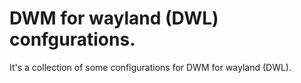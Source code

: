 # DWM for wayland (DWL) confgurations.
It's a collection of some configurations for DWM for wayland (DWL). 
